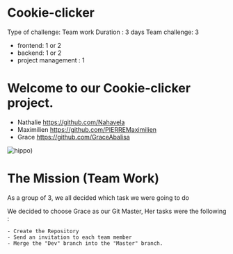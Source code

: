 # Cookie-clicker

Type of challenge: Team work
Duration : 3 days
Team challenge: 3
   - frontend: 1 or 2
   - backend: 1 or 2
   - project management : 1

# Welcome to our Cookie-clicker project.

- Nathalie https://github.com/Nahavela
- Maximilien https://github.com/PIERREMaximilien
- Grace https://github.com/GraceAbalisa

![hippo](https://media.giphy.com/media/slhPb2RuWap7q/giphy.gif))

# The  Mission (Team Work)

As a group of 3, we all decided which task we were going to do

We decided to choose Grace as our Git Master,
Her tasks were the following  :

    - Create the Repository
    - Send an invitation to each team member
    - Merge the "Dev" branch into the "Master" branch.

